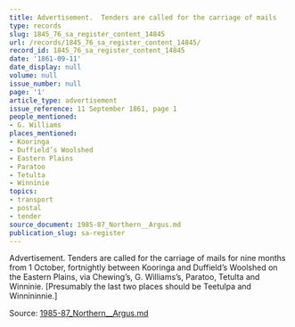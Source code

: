 ```yaml
---
title: Advertisement.  Tenders are called for the carriage of mails
type: records
slug: 1845_76_sa_register_content_14845
url: /records/1845_76_sa_register_content_14845/
record_id: 1845_76_sa_register_content_14845
date: '1861-09-11'
date_display: null
volume: null
issue_number: null
page: '1'
article_type: advertisement
issue_reference: 11 September 1861, page 1
people_mentioned:
- G. Williams
places_mentioned:
- Kooringa
- Duffield’s Woolshed
- Eastern Plains
- Paratoo
- Tetulta
- Winninie
topics:
- transport
- postal
- tender
source_document: 1985-87_Northern__Argus.md
publication_slug: sa-register
---
```


Advertisement.  Tenders are called for the carriage of mails for nine months from 1 October, fortnightly between Kooringa and Duffield’s Woolshed on the Eastern Plains, via Chewing’s, G. Williams’s, Paratoo, Tetulta and Winninie.  [Presumably the last two places should be Teetulpa and Winnininnie.]

Source: [1985-87_Northern__Argus.md](/downloads/markdown/1985-87_Northern__Argus.md)
